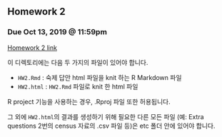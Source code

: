 ## Homework 2

### Due Oct 13, 2019 @ 11:59pm

[Homework 2 link](https://won-j.github.io/326_212-2019fall/hw/hw2.html)

이 디렉토리에는 다음 두 가지의 파일이 있어야 합니다.

* `HW2.Rmd` : 숙제 답안 html 파일을 knit 하는 R Markdown 파일
* `HW2.html` : `HW2.Rmd` 파일로 knit 한 html 파일

R project 기능을 사용하는 경우, .Rproj 파일 또한 허용됩니다. 

그 외에 `HW2.html`의 결과를 생성하기 위해 필요한 다른 모든 파일 (예: Extra questions 2번의 census 자료의 .csv 파일 등)은 etc 폴더 안에 있어야 합니다.
